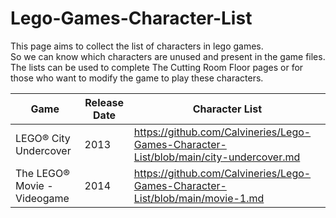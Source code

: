 # Lego-Games-Character-List  
This page aims to collect the list of characters in lego games.  
So we can know which characters are unused and present in the game files.  
The lists can be used to complete The Cutting Room Floor pages or for those who want to modify the game to play these characters.  

|Game|Release Date|Character List
|-|-|-|
LEGO® City Undercover|2013|https://github.com/Calvineries/Lego-Games-Character-List/blob/main/city-undercover.md
The LEGO® Movie - Videogame|2014|https://github.com/Calvineries/Lego-Games-Character-List/blob/main/movie-1.md

